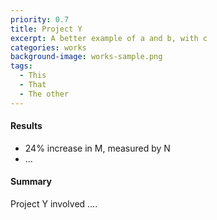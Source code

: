 ```yaml
---
priority: 0.7
title: Project Y
excerpt: A better example of a and b, with c
categories: works
background-image: works-sample.png
tags:
  - This
  - That
  - The other
---
```


#### Results

- 24% increase in M, measured by N
- ...

#### Summary

Project Y involved ....
